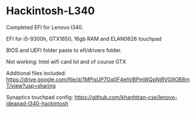 # Hackintosh-L340
Completed EFI for Lenovo l340.

EFI for i5-9300h, GTX1650, 16gb RAM and ELAN0626 touchpad

BIOS and UEFI folder paste to efi/drivers folder.

Not working: Intel wifi card lol and of course GTX

Additional files included:
https://drive.google.com/file/d/1MPjsUP7Gq0F4ehVBPmWQpNjRVG9OB8mT/view?usp=sharing

Synaptics touchpad config:
https://github.com/khanhtran-cse/lenovo-ideapad-l340-hackintosh
